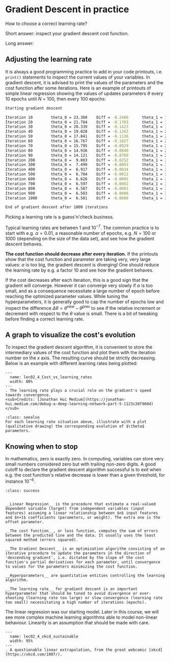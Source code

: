 # Gradient Descent in practice

How to choose a correct learning rate?  

Short answer: inspect your gradient descent cost function.

Long answer:  

## Adjusting the learning rate
It is always a good programming practice to add in your code printouts, i.e. `print()` statements to inspect the current values of your variables.
In gradient descent, it is advised to print the values of the parameters and the cost function after some iterations. Here is an example of printouts of simple linear regression showing the values of updates parameters $\theta$ every 10 epochs until $N$ = 100, then every 100 epochs: 

```sh
Starting gradient descent

Iteration 10		theta_0 = 23.360	Diff = -0.2486		theta_1 = 1.158		Diff = -0.5069		Cost = 34.1274
Iteration 20		theta_0 = 21.784	Diff = -0.1703		theta_1 = 1.590		Diff = -0.0918		Cost = 27.7958
Iteration 30		theta_0 = 20.339	Diff = -0.1423		theta_1 = 1.847		Diff = -0.0041		Cost = 23.4581
Iteration 40		theta_0 = 19.028	Diff = -0.1262		theta_1 = 2.052		Diff = 0.0133		Cost = 19.9476
Iteration 50		theta_0 = 17.841	Diff = -0.1136		theta_1 = 2.230		Diff = 0.0157		Cost = 17.0769
Iteration 60		theta_0 = 16.767	Diff = -0.1027		theta_1 = 2.390		Diff = 0.0150		Cost = 14.7278
Iteration 70		theta_0 = 15.795	Diff = -0.0929		theta_1 = 2.535		Diff = 0.0138		Cost = 12.8055
Iteration 80		theta_0 = 14.916	Diff = -0.0840		theta_1 = 2.666		Diff = 0.0125		Cost = 11.2325
Iteration 90		theta_0 = 14.121	Diff = -0.0760		theta_1 = 2.784		Diff = 0.0113		Cost = 9.9453
Iteration 200		theta_0 =  9.083	Diff = -0.0252		theta_1 = 3.534		Diff = 0.0038		Cost = 4.7867
Iteration 300		theta_0 =  7.499	Diff = -0.0093		theta_1 = 3.770		Diff = 0.0014		Cost = 4.2340
Iteration 400		theta_0 =  6.917	Diff = -0.0034		theta_1 = 3.856		Diff = 0.0005		Cost = 4.1596
Iteration 500		theta_0 =  6.704	Diff = -0.0012		theta_1 = 3.888		Diff = 0.0002		Cost = 4.1496
Iteration 600		theta_0 =  6.626	Diff = -0.0005		theta_1 = 3.900		Diff = 0.0001		Cost = 4.1483
Iteration 700		theta_0 =  6.597	Diff = -0.0002		theta_1 = 3.904		Diff = 0.0000		Cost = 4.1481
Iteration 800		theta_0 =  6.587	Diff = -0.0001		theta_1 = 3.905		Diff = 0.0000		Cost = 4.1481
Iteration 900		theta_0 =  6.583	Diff = -0.0000		theta_1 = 3.906		Diff = 0.0000		Cost = 4.1480
Iteration 1000		theta_0 =  6.581	Diff = -0.0000		theta_1 = 3.906		Diff = 0.0000		Cost = 4.1480

End of gradient descent after 1000 iterations
```

Picking a learning rate is a guess'n'check business. 

Typical learning rates are between $1$ and $10^{-7}$. The common practice is to start with e.g. $\alpha = 0.01$, a reasonable number of epochs, e.g. $N = 100$ or $1000$ (depending on the size of the data set), and see how the gradient descent behaves.

__The cost function should decrease after every iteration.__ If the printouts show that the cost function and parameter are taking very, very large values: $\alpha$ is too big, the gradient descent is diverging! One should reduce the learning rate by e.g. a factor 10 and see how the gradient behaves.  

If the cost decreases after each iteration, this is a good sign that the gradient will converge. However it can converge very slowly if $\alpha$ is too small, and as a consequence necessitate a large number of epoch before reaching the optimized parameter values. While tuning the hyperparameters, it is generally good to cap the number of epochs low and inspect the difference $\Delta \theta = \theta^\text{new} - \theta^\text{prev}$ to see if the relative increment or decrement with respect to the $\theta$ value is small. There is a bit of tweaking before finding a correct learning rate.

## A graph to visualize the cost's evolution
To inspect the gradient descent algorithm, it is convenient to store the intermediary values of the cost function and plot them with the iteration number on the $x$ axis. The resulting curve should be strictly decreasing. Below is an example with different learning rates being plotted:

```{figure} ../images/lec02_4_Cost_vs_learning_rates.png
---
  name: lec02_4_Cost_vs_learning_rates
  width: 80%
---
. The learning rate plays a crucial role on the gradient's speed towards convergence.  
<sub>Credits: [Jonathan Hui Medium](https://jonathan-hui.medium.com/debug-a-deep-learning-network-part-5-1123c20f960d)</sub>
```

```{admonition} In-class exercise
:class: seealso
For each learning rate situation above, illustrate with a plot (qualitative drawing) the corresponding evolution of $\theta$ parameters. 
```

## Knowing when to stop
In mathematics, zero is exactly zero. In computing, variables can store very small numbers considered zero but with trailing non-zero digits. A good cutoff to declare the gradient descent algorithm successful is to exit when e.g. the cost function's relative decrease is lower than a given threshold, for instance $10^{-6}$.

```{admonition} Summary
:class: success  
  
  
__Linear Regression__ is the procedure that estimate a real-valued dependent variable (target) from independent variables (input features) assuming a linear relationship between $n$ input features and $n+1$ coefficients (parameters, or weight). The extra one is the offset parameter.

__The cost function__, or loss function, computes the sum of errors between the predicted line and the data. It usually uses the least squared method (errors squared).

__The Gradient Descent__ is an optimization algorithm consisting of an iterative procedure to update the parameters in the direction of 'descending gradient', i.e. dictated by the slope of the cost function's partial derivatives for each parameter, until convergence to values for the parameters minimizing the cost function.

__Hyperparameters__ are quantitative entities controlling the learning algorithm.

__The learning rate__ for gradient descent is an important hyperparameter that should be tuned to avoid divergence or over-shooting (learning rate too large) or slow convergence (learning rate too small) necessitating a high number of iterations (epochs).
```

The linear regression was our starting model. Later in this course, we will see more complex machine learning algorithms able to model non-linear behaviour. Linearity is an assumption that should be made with care.

```{figure} ../images/lec02_4_xkcd_sustainable.png
---
  name: lec02_4_xkcd_sustainable
  width: 95%
---
. A questionable linear extrapolation, from the great webcomic [xkcd](https://xkcd.com/1007/).